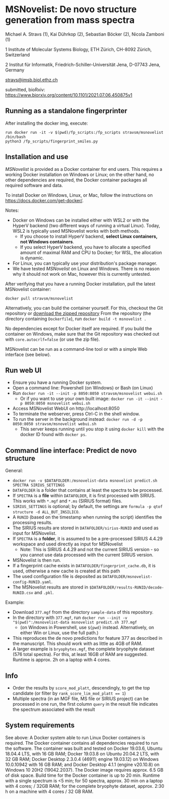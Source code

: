 # MSNovelist: De novo structure generation from mass spectra
Michael A. Stravs (1), Kai Dührkop (2), Sebastian Böcker (2), Nicola Zamboni (1)

1 Institute of Molecular Systems Biology, ETH Zürich, CH-8092 Zürich, Switzerland

2 Institut für Informatik, Friedrich-Schiller-Universität Jena, D-07743 Jena, Germany

stravs@imsb.biol.ethz.ch

submitted, bioRxiv: https://www.biorxiv.org/content/10.1101/2021.07.06.450875v1

## Running as a standalone fingerprinter

After installing the docker img, execute:   

```
run docker run -it -v $(pwd)/fp_scripts:/fp_scripts stravsm/msnovelist /bin/bash
python3 /fp_scripts/fingerprint_smiles.py
```

## Installation and use

*MSNovelist* is provided as a Docker container for end users. This requires a working Docker installation on Windows or Linux; on the other hand, no other dependencies
 are required, the Docker container packages all required software and data.
 
To install Docker on Windows, Linux, or Mac, follow the instructions on https://docs.docker.com/get-docker/. 

Notes:
* Docker on Windows can be installed either with WSL2 or with the HyperV backend (two different ways of running a virtual Linux). Today, WSL2 is typically used 
MSNovelist works with both methods. 
  * If you choose to install HyperV backend, **select Linux containers, not Windows containers**. 
  * If you select HyperV backend, you have to allocate a specified amount of maximal RAM and CPU to Docker; for WSL, the allocation is dynamic.
* For Linux, you can typically use your distribution's package manager.
* We have tested *MSNovelist* on Linux and Windows. There is no reason why it should not work on Mac, however this is currently untested.

After verifying that you have a running Docker installation, pull the latest MSNovelist container:

`docker pull stravsm/msnovelist` 

Alternatively, you can build the container yourself. For this, checkout the Git repository or 
[download the zipped repository](https://github.com/meowcat/MSNovelist/archive/refs/heads/master.zip)
From the repository (the directory containing `Dockerfile`), run `docker build -t msnovelist .`

 No dependencies except  for Docker itself are required. If you build the container on Windows, 
 make sure that the Git repository was checked out with `core.autocrlf=false` (or use the zip file).

MSNovelist can be run as a command-line tool or with a simple Web interface (see below).

## Run web UI

* Ensure you have a running Docker system.
* Open a command line: Powershell (on Windows) or Bash (on Linux)
* Run `docker run -it --init -p 8050:8050 stravsm/msnovelist webui.sh`
  * Or if you want to use your own built image:  `docker run -it --init -p 8050:8050 msnovelist webui.sh`
* Access MSNovelist WebUI on http://localhost:8050
* To terminate the webserver, press Ctrl-C in the shell window.
* To run the server in the background instead: `docker run -d -p 8050:8050 stravsm/msnovelist webui.sh`
  * This server keeps running until you stop it using `docker kill` with the docker ID found with `docker ps`.
  
## Command line interface: Predict de novo structure

General:

* `docker run -v $DATAFOLDER:/msnovelist-data msnovelist predict.sh SPECTRA SIRIUS_SETTINGS`
* `DATAFOLDER` is a folder that contains at least the spectra to be processed.
* If `SPECTRA` is a **file** within `DATAFOLDER`, it is first processed with SIRIUS. This works with `*.mgf` and `*.ms` (SIRIUS format) files.
* `SIRIUS_SETTINGS` is optional; by default, the settings are `formula -p qtof structure -d ALL_BUT_INSILICO`.
* A `RUNID` (based on the timestamp when running the script) identifies the processing results.
* The SIRIUS results are stored in `DATAFOLDER/sirius-RUNID` and used as input for MSNovelist.
* If `SPECTRA` is a **folder**, it is assumed to be a pre-processed SIRIUS 4.4.29 workspace and used directly as input for MSNovelist
  * Note: This is SIRIUS 4.4.29 and not the current SIRIUS version - so you cannot use data processed with the current SIRIUS version.
* MSNovelist is then run. 
* If a fingerprint cache exists in `DATAFOLDER/fingerprint_cache.db`, it is used, otherwise a new cache is created at this path
* The used configuration file is deposited as `DATAFOLDER/msnovelist-config-RUNID.yaml`.
* The MSNovelist results are stored in `$DATAFOLDER/results-RUNID/decode-RUNID.csv` and `.pkl`.


Example:
* Download `377.mgf` from the directory `sample-data` of this repository.
* In the directory with `377.mgf`, run `docker run --init -v "$(pwd)":/msnovelist-data msnovelist predict.sh 377.mgf` 
  * (on Windows in Powershell, use `${pwd}` instead. Alternatively, on either Win or Linux, use the full path.)
* This reproduces the de novo predictions for feature 377 as described in the manuscript. This should work with as little as 4GB of RAM.
* A larger example is `bryophytes.mgf`, the complete bryophyte dataset (576 total spectra). For this, at least 16GB of RAM are suggested. Runtime is approx. 2h on a laptop with 4 cores.

## Info

* Order the results by `score_mod_platt`, descendingly, to get the top candidate (or filter by `rank_score_lim_mod_platt == 1`)
* Multiple spectra (in an MGF file, MS file or SIRIUS project) can be processed in one run, the first column `query` in the result file indicates the spectrum associated with the result

## System requirements

See above: A Docker system able to run Linux Docker containers is required. The Docker container contains all dependencies required to run the software. 
The container was built and tested on Docker 19.03.6, Ubuntu 18.04.4 LTS, with 16 GB RAM; Docker 19.03.8 on Ubuntu 20.04.2 LTS, with 32 GB RAM; 
 Docker Desktop 2.3.0.4 (46911; engine 19.03.12) on Windows 10.0.10942 with 16 GB RAM; and Docker Desktop 4.1.1 (engine v20.10.8) on Windows 10 20H2 (19042.2037).
  The Docker image requires approx. 6.5 GB of disk space.  Build time for the Docker container is up to 20 min. Runtime with a single spectrum is <5 min; 
  for 50 spectra, approx. 30 min on a laptop with 4 cores; / 32GB RAM; for the complete bryophyte dataset, approx. 2:30 h on a machine with 4 cores / 32 GB RAM.



 
